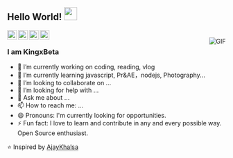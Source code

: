 <!--
### Hi there 👋


**WLyKan/WLyKan** is a ✨ _special_ ✨ repository because its `README.md` (this file) appears on your GitHub profile.

Here are some ideas to get you started:

- 🔭 I’m currently working on ...
- 🌱 I’m currently learning ...
- 👯 I’m looking to collaborate on ...
- 🤔 I’m looking for help with ...
- 💬 Ask me about ...
- 📫 How to reach me: ...
- 😄 Pronouns: ...
- ⚡ Fun fact: ...
-->
## Hello World! <img src="https://raw.githubusercontent.com/iampavangandhi/iampavangandhi/master/gifs/Hi.gif" width="30px"></h2>

<a href="https://github.com/WLyKan">
  <img align="left" alt="KingxBeta's Github" width="22px" src="https://cdn.jsdelivr.net/npm/simple-icons@v3/icons/github.svg" />
</a>
<a href="https://space.bilibili.com/7998048">
  <img align="left" alt="KingxBeta's Github" width="22px" src="https://cdn.jsdelivr.net/gh/nullice/NViconsLib_Silhouette/svg/CN_bilibili_B.svg" />
</a>
<a href="https://www.hackerrank.com/Kingxbeta">
  <img align="left" alt="Ajay's Hackerrank" width="22px" src="https://cdn.jsdelivr.net/npm/simple-icons@v3/icons/hackerrank.svg" />
</a>
<a href="https://leetcode-cn.com/u/kingxbeta/">
  <img align="left" alt="Ajay's Hackerrank" width="22px" src="https://cdn.jsdelivr.net/npm/simple-icons@v3/icons/leetcode.svg" />
</a>
<br />
<img align="right" alt="GIF" src="https://media.giphy.com/media/13HgwGsXF0aiGY/giphy.gif" />

### I am KingxBeta

- 🔭 I’m currently working on coding, reading, vlog
- 🌱 I’m currently learning javascript, Pr&AE，nodejs, Photography...
- 👯 I’m looking to collaborate on ...
- 🤔 I’m looking for help with ...
- 💬 Ask me about ...
- 📫 How to reach me: ...
- 😄 Pronouns: I'm currently looking for opportunities.
- ⚡ Fun fact: I love to learn and contribute in any and every possible way. Open Source enthusiast.

⭐️ Inspired by [AjayKhalsa](https://github.com/AjayKhalsa)
